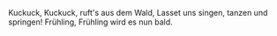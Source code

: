 Kuckuck, Kuckuck, ruft's aus dem Wald,
Lasset uns singen, tanzen und springen!
Frühling, Frühling wird es nun bald.